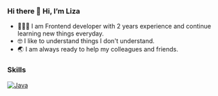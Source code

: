 ### Hi there 👋 Hi, I’m Liza


- 👩🏻‍💻 I am Frontend developer with 2 years experience and continue learning new things everyday.
- 🤓 I like to understand things I don't understand.
- 🌏 I am always ready to help my colleagues and friends.

### Skills

[![Java](https://img.shields.io/static/v1?label=&message=Java&color=C78530&logo=java&logoColor=FFFFFF)](https://www.java.com/)




